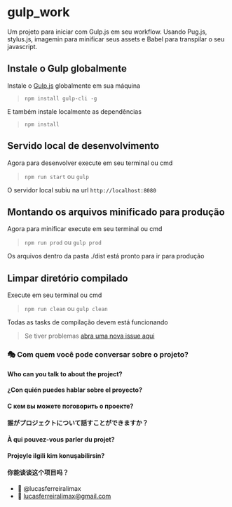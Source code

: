 # gulp_work

Um projeto para iniciar com Gulp.js em seu workflow.
Usando Pug.js, stylus.js, imagemin para minificar seus assets e Babel para transpilar o seu javascript.

## Instale o Gulp globalmente
Instale o [Gulp.js](https://gulpjs.com) globalmente em sua máquina

> `npm install gulp-cli -g`

E também instale localmente as dependências

> `npm install`

## Servido local de desenvolvimento
Agora para desenvolver execute em seu terminal ou cmd

> `npm run start` ou `gulp`

O servidor local subiu na url `http://localhost:8080`

## Montando os arquivos minificado para produção
Agora para minificar execute em seu terminal ou cmd

> `npm run prod` ou `gulp prod`

Os arquivos dentro da pasta ./dist está pronto para ir para produção

## Limpar diretório compilado
Execute em seu terminal ou cmd

> `npm run clean` ou `gulp clean`

Todas as tasks de compilação devem está funcionando

> Se tiver problemas [abra uma nova issue aqui](https://github.com/lucasferreiralimax/gulp_work/issues/new)

### :performing_arts: Com quem você pode conversar sobre o projeto?
#### Who can you talk to about the project?
#### ¿Con quién puedes hablar sobre el proyecto?
#### С кем вы можете поговорить о проекте?
#### 誰がプロジェクトについて話すことができますか？
#### À qui pouvez-vous parler du projet?
#### Projeyle ilgili kim konuşabilirsin?
#### 你能谈谈这个项目吗？

* :ghost: @lucasferreiralimax
* :email: lucasferreiralimax@gmail.com
